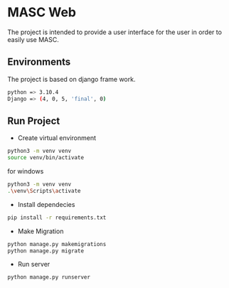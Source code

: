 # MASC Web
The project is intended to provide a user interface for the user in order to easily use MASC.

## Environments
The project is based on django frame work.
```sh
python => 3.10.4
Django => (4, 0, 5, 'final', 0)
```

## Run Project
- Create virtual environment
```sh
python3 -m venv venv
source venv/bin/activate
```
for windows
```sh
python3 -m venv venv
.\venv\Scripts\activate
```

- Install dependecies
```sh
pip install -r requirements.txt
```

- Make Migration
```sh
python manage.py makemigrations
python manage.py migrate
```
- Run server
```sh
python manage.py runserver
```
